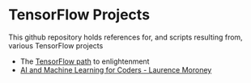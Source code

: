 # TensorFlow Projects

This github repository holds references for, and scripts resulting from, various TensorFlow projects

* The [TensorFlow path](https://www.tensorflow.org/resources/learn-ml) to enlightenment 
* [AI and Machine Learning for Coders - Laurence Moroney](https://www.oreilly.com/library/view/ai-and-machine/9781492078180/)
